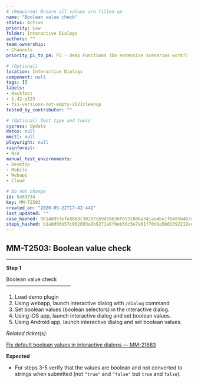 ```yaml
---
# (Required) Ensure all values are filled up
name: "Boolean value check"
status: Active
priority: Low
folder: Interactive Dialogs
authors: ""
team_ownership: 
- Channels
priority_p1_to_p4: P3 - Deep Functions (Do extensive scenarios work?)

# (Optional)
location: Interactive Dialogs
component: null
tags: []
labels: 
- Hackfest
- 1.42-p123
- fix-versions-not-empty-2022cleanup
tested_by_contributor: ""

# (Optional) Test type and tools
cypress: Update
detox: null
mmctl: null
playwright: null
rainforest: 
- N/A
manual_test_environments:
- Desktop
- Mobile
- Webapp
- Cloud

# Do not change
id: 5483734
key: MM-T2503
created_on: "2020-05-22T17:42:44Z"
last_updated: ""
case_hashed: 0614095fefe88b8c30287c69d50636f6531886a341ae4be1f8495b467da3062970b740d5103c2d998eaaacb89eda42f9
steps_hashed: b1a8d66b57c002093a9b6271a8f0eb50c5e7e81f70d9a5b01392219ec35d92c2a7f2c3abb5b0b1a7e674ea6dd1f5528d
---
```


<!-- (Auto-generated) Based on frontmatter's "key" and "name" -->

## MM-T2503: Boolean value check

---

**Step 1**

Boolean value check\
–––––––––––––––––––––––––

1. Load demo plugin
2. Using webapp, launch interactive dialog with `/dialog` command
3. Set boolean values (boolean selectors) in the interactive dialog.
4. Using iOS app, launch interactive dialog and set boolean values.
5. Using Android app, launch interactive dialog and set boolean values.

_Related ticket(s):_

[Fix default boolean values in interactive dialogs — MM-21683](https://mattermost.atlassian.net/browse/MM-21683)

**Expected**

- For steps 3-5 verify that the values are boolean and not converted to strings when submitted (not `"true"` and `"false"` but `true` and `false`).
